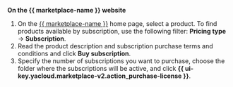 **On the {{ marketplace-name }} website**

1. On the [{{ marketplace-name }}](/marketplace) home page, select a product. To find products available by subscription, use the following filter: **Pricing type** → **Subscription**.
1. Read the product description and subscription purchase terms and conditions and click **Buy subscription**.
1. Specify the number of subscriptions you want to purchase, choose the folder where the subscriptions will be active, and click **{{ ui-key.yacloud.marketplace-v2.action_purchase-license }}**.
